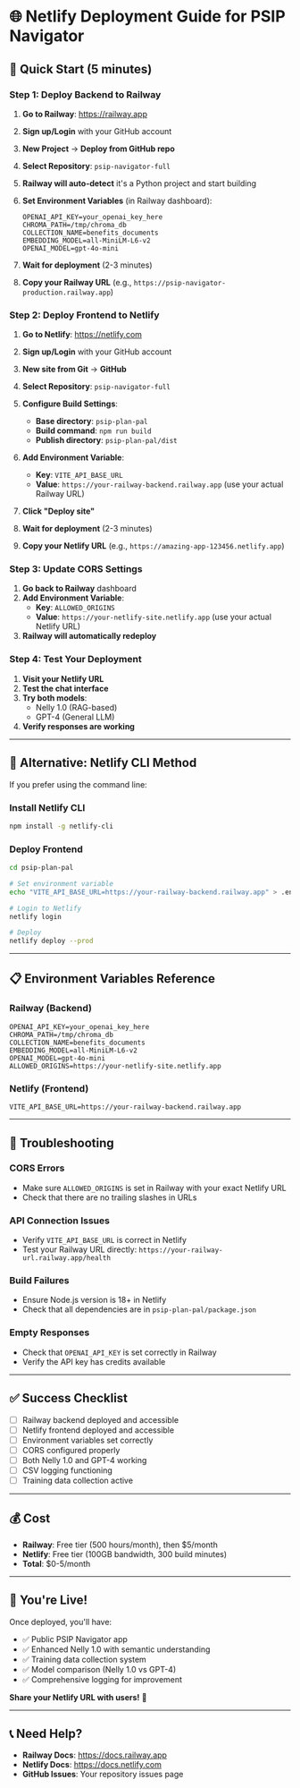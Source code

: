 # 🌐 Netlify Deployment Guide for PSIP Navigator

## **🚀 Quick Start (5 minutes)**

### **Step 1: Deploy Backend to Railway**

1. **Go to Railway**: https://railway.app
2. **Sign up/Login** with your GitHub account
3. **New Project** → **Deploy from GitHub repo**
4. **Select Repository**: `psip-navigator-full`
5. **Railway will auto-detect** it's a Python project and start building

6. **Set Environment Variables** (in Railway dashboard):
   ```
   OPENAI_API_KEY=your_openai_key_here
   CHROMA_PATH=/tmp/chroma_db
   COLLECTION_NAME=benefits_documents
   EMBEDDING_MODEL=all-MiniLM-L6-v2
   OPENAI_MODEL=gpt-4o-mini
   ```

7. **Wait for deployment** (2-3 minutes)
8. **Copy your Railway URL** (e.g., `https://psip-navigator-production.railway.app`)

### **Step 2: Deploy Frontend to Netlify**

1. **Go to Netlify**: https://netlify.com
2. **Sign up/Login** with your GitHub account
3. **New site from Git** → **GitHub**
4. **Select Repository**: `psip-navigator-full`

5. **Configure Build Settings**:
   - **Base directory**: `psip-plan-pal`
   - **Build command**: `npm run build`
   - **Publish directory**: `psip-plan-pal/dist`

6. **Add Environment Variable**:
   - **Key**: `VITE_API_BASE_URL`
   - **Value**: `https://your-railway-backend.railway.app` (use your actual Railway URL)

7. **Click "Deploy site"**
8. **Wait for deployment** (2-3 minutes)
9. **Copy your Netlify URL** (e.g., `https://amazing-app-123456.netlify.app`)

### **Step 3: Update CORS Settings**

1. **Go back to Railway** dashboard
2. **Add Environment Variable**:
   - **Key**: `ALLOWED_ORIGINS`
   - **Value**: `https://your-netlify-site.netlify.app` (use your actual Netlify URL)
3. **Railway will automatically redeploy**

### **Step 4: Test Your Deployment**

1. **Visit your Netlify URL**
2. **Test the chat interface**
3. **Try both models**:
   - Nelly 1.0 (RAG-based)
   - GPT-4 (General LLM)
4. **Verify responses are working**

---

## **🔧 Alternative: Netlify CLI Method**

If you prefer using the command line:

### **Install Netlify CLI**
```bash
npm install -g netlify-cli
```

### **Deploy Frontend**
```bash
cd psip-plan-pal

# Set environment variable
echo "VITE_API_BASE_URL=https://your-railway-backend.railway.app" > .env.production

# Login to Netlify
netlify login

# Deploy
netlify deploy --prod
```

---

## **📋 Environment Variables Reference**

### **Railway (Backend)**
```
OPENAI_API_KEY=your_openai_key_here
CHROMA_PATH=/tmp/chroma_db
COLLECTION_NAME=benefits_documents
EMBEDDING_MODEL=all-MiniLM-L6-v2
OPENAI_MODEL=gpt-4o-mini
ALLOWED_ORIGINS=https://your-netlify-site.netlify.app
```

### **Netlify (Frontend)**
```
VITE_API_BASE_URL=https://your-railway-backend.railway.app
```

---

## **🚨 Troubleshooting**

### **CORS Errors**
- Make sure `ALLOWED_ORIGINS` is set in Railway with your exact Netlify URL
- Check that there are no trailing slashes in URLs

### **API Connection Issues**
- Verify `VITE_API_BASE_URL` is correct in Netlify
- Test your Railway URL directly: `https://your-railway-url.railway.app/health`

### **Build Failures**
- Ensure Node.js version is 18+ in Netlify
- Check that all dependencies are in `psip-plan-pal/package.json`

### **Empty Responses**
- Check that `OPENAI_API_KEY` is set correctly in Railway
- Verify the API key has credits available

---

## **✅ Success Checklist**

- [ ] Railway backend deployed and accessible
- [ ] Netlify frontend deployed and accessible
- [ ] Environment variables set correctly
- [ ] CORS configured properly
- [ ] Both Nelly 1.0 and GPT-4 working
- [ ] CSV logging functioning
- [ ] Training data collection active

---

## **💰 Cost**

- **Railway**: Free tier (500 hours/month), then $5/month
- **Netlify**: Free tier (100GB bandwidth, 300 build minutes)
- **Total**: $0-5/month

---

## **🎉 You're Live!**

Once deployed, you'll have:
- ✅ Public PSIP Navigator app
- ✅ Enhanced Nelly 1.0 with semantic understanding
- ✅ Training data collection system
- ✅ Model comparison (Nelly 1.0 vs GPT-4)
- ✅ Comprehensive logging for improvement

**Share your Netlify URL with users!** 🚀

---

## **📞 Need Help?**

- **Railway Docs**: https://docs.railway.app
- **Netlify Docs**: https://docs.netlify.com
- **GitHub Issues**: Your repository issues page
